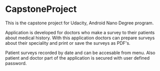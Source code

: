 # CapstoneProject

This is the capstone project for Udacity, Android Nano Degree program.

Application is developed for doctors who make a survey to their patients about medical history. With this application doctors can prepare surveys about their speciality and print or save the surveys as PDF's.

Patient surveys recorded by date and can be accesable from menu. Also patient and doctor part of the application is secured with user defined password.
